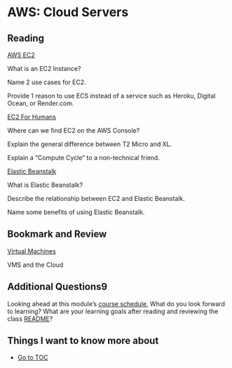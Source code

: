 # AWS: Cloud Servers

## Reading

[AWS EC2](https://aws.amazon.com/ec2/)

What is an EC2 Instance?

Name 2 use cases for EC2.

Provide 1 reason to use ECS instead of a service such as Heroku, Digital Ocean, or Render.com.

[EC2 For Humans](https://www.youtube.com/watch?v=lZMkgOMYYIg)

Where can we find EC2 on the AWS Console?

Explain the general difference between T2 Micro and XL.

Explain a “Compute Cycle” to a non-technical friend.

[Elastic Beanstalk](https://www.youtube.com/watch?v=SrwxAScdyT0)

What is Elastic Beanstalk?

Describe the relationship between EC2 and Elastic Beanstalk.

Name some benefits of using Elastic Beanstalk.

## Bookmark and Review

[Virtual Machines](https://www.youtube.com/watch?v=yIVXjl4SwVo)

VMS and the Cloud

## Additional Questions9

Looking ahead at this module’s [course schedule](https://codefellows.github.io/code-401-javascript-guide/curriculum/README#module-4), What do you look forward to learning?
What are your learning goals after reading and reviewing the class [README](https://codefellows.github.io/code-401-javascript-guide/curriculum/class-16)?

## Things I want to know more about

- [Go to TOC](README.md)
